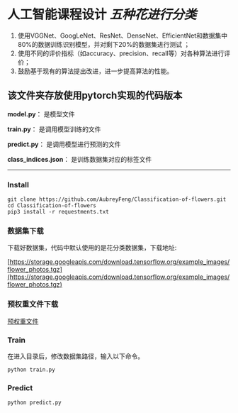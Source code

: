 # 人工智能课程设计 *五种花进行分类*

1. 使用VGGNet、GoogLeNet、ResNet、DenseNet、EfficientNet和数据集中80%的数据训练识别模型，并对剩下20%的数据集进行测试 ；
2. 使用不同的评价指标（如accuracy、precision、recall等）对各种算法进行评价；
3. 鼓励基于现有的算法提出改进，进一步提高算法的性能。

## 该文件夹存放使用pytorch实现的代码版本

**model.py**： 是模型文件

**train.py**： 是调用模型训练的文件

**predict.py**： 是调用模型进行预测的文件

**class_indices.json**： 是训练数据集对应的标签文件

---

### Install

```
git clone https://github.com/AubreyFeng/Classification-of-flowers.git
cd Classification-of-flowers
pip3 install -r requestments.txt
```

### 数据集下载

下载好数据集，代码中默认使用的是花分类数据集，下载地址:

[https://storage.googleapis.com/download.tensorflow.org/example_images/flower_photos.tgz](https://storage.googleapis.com/download.tensorflow.org/example_images/flower_photos.tgz)

### 预权重文件下载

[预权重文件](https://github.com/AubreyFeng/Classification-of-flowers/releases/tag/%E9%A2%84%E6%9D%83%E9%87%8D%E6%96%87%E4%BB%B6)

### Train

在进入目录后，修改数据集路径，输入以下命令。

```bash
python train.py
```

### Predict

```
python predict.py
```
